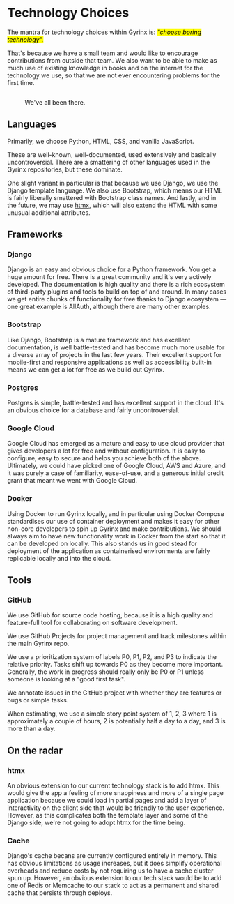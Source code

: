 # Technology Choices

The mantra for technology choices within Gyrinx is: _<mark style="background-color:yellow;">"choose boring technology".</mark>_

That's because we have a small team and would like to encourage contributions from outside that team. We also want to be able to make as much use of existing knowledge in books and on the internet for the technology we use, so that we are not ever encountering problems for the first time.

<figure><img src="https://imgs.xkcd.com/comics/wisdom_of_the_ancients.png" alt=""><figcaption><p>We've all been there.</p></figcaption></figure>

## Languages

Primarily, we choose Python, HTML, CSS, and vanilla JavaScript.

These are well-known, well-documented, used extensively and basically uncontroversial. There are a smattering of other languages used in the Gyrinx repositories, but these dominate.

One slight variant in particular is that because we use Django, we use the Django template language. We also use Bootstrap, which means our HTML is fairly liberally smattered with Bootstrap class names. And lastly, and in the future, we may use [htmx](https://htmx.org/), which will also extend the HTML with some unusual additional attributes.

## Frameworks

### Django

Django is an easy and obvious choice for a Python framework. You get a huge amount for free. There is a great community and it's very actively developed. The documentation is high quality and there is a rich ecosystem of third-party plugins and tools to build on top of and around. In many cases we get entire chunks of functionality for free thanks to Django ecosystem — one great example is AllAuth, although there are many other examples.

### Bootstrap

Like Django, Bootstrap is a mature framework and has excellent documentation, is well battle-tested and has become much more usable for a diverse array of projects in the last few years. Their excellent support for mobile-first and responsive applications as well as accessibility built-in means we can get a lot for free as we build out Gyrinx.

### Postgres

Postgres is simple, battle-tested and has excellent support in the cloud. It's an obvious choice for a database and fairly uncontroversial.

### Google Cloud

Google Cloud has emerged as a mature and easy to use cloud provider that gives developers a lot for free and without configuration. It is easy to configure, easy to secure and helps you achieve both of the above. Ultimately, we could have picked one of Google Cloud, AWS and Azure, and it was purely a case of familiarity, ease-of-use, and a generous initial credit grant that meant we went with Google Cloud.

### Docker

Using Docker to run Gyrinx locally, and in particular using Docker Compose standardises our use of container deployment and makes it easy for other non-core developers to spin up Gyrinx and make contributions. We should always aim to have new functionality work in Docker from the start so that it can be developed on locally. This also stands us in good stead for deployment of the application as containerised environments are fairly replicable locally and into the cloud.

## Tools

### GitHub

We use GitHub for source code hosting, because it is a high quality and feature-full tool for collaborating on software development.

We use GitHub Projects for project management and track milestones within the main Gyrinx repo.

We use a prioritization system of labels P0, P1, P2, and P3 to indicate the relative priority. Tasks shift up towards P0 as they become more important. Generally, the work in progress should really only be P0 or P1 unless someone is looking at a "good first task".

We annotate issues in the GitHub project with whether they are features or bugs or simple tasks.&#x20;

When estimating, we use a simple story point system of 1, 2, 3 where 1 is approximately a couple of hours, 2 is potentially half a day to a day, and 3 is more than a day.&#x20;

## On the radar

### htmx

An obvious extension to our current technology stack is to add htmx. This would give the app a feeling of more snappiness and more of a single page application because we could load in partial pages and add a layer of interactivity on the client side that would be friendly to the user experience. However, as this complicates both the template layer and some of the Django side, we're not going to adopt htmx for the time being.

### Cache

Django's cache becans are currently configured entirely in memory. This has obvious limitations as usage increases, but it does simplify operational overheads and reduce costs by not requiring us to have a cache cluster spun up. However, an obvious extension to our tech stack would be to add one of Redis or Memcache to our stack to act as a permanent and shared cache that persists through deploys.

